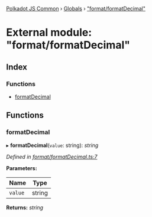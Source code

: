 [Polkadot JS Common](../README.md) › [Globals](../globals.md) › ["format/formatDecimal"](_format_formatdecimal_.md)

# External module: "format/formatDecimal"

## Index

### Functions

* [formatDecimal](_format_formatdecimal_.md#formatdecimal)

## Functions

###  formatDecimal

▸ **formatDecimal**(`value`: string): *string*

*Defined in [format/formatDecimal.ts:7](https://github.com/polkadot-js/common/blob/b8411bb0/packages/util/src/format/formatDecimal.ts#L7)*

**Parameters:**

Name | Type |
------ | ------ |
`value` | string |

**Returns:** *string*
